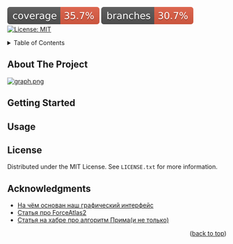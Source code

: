![Coverage](.github/badges/jacoco.svg) ![Branches](.github/badges/branches.svg) [![License: MIT](https://img.shields.io/badge/License-MIT-yellow.svg)](https://opensource.org/licenses/MIT)

<!-- TABLE OF CONTENTS -->
<details>
  <summary>Table of Contents</summary>
  <ol>
    <li>
      <a href="#about-the-project">About The Project</a>
    </li>
    <li>
      <a href="#getting-started">Getting Started</a>
    </li>
    <li><a href="#usage">Usage</a></li>
    <li><a href="#license">License</a></li>
    <li><a href="#acknowledgments">Acknowledgments</a></li>
  </ol>
</details>


<!-- ABOUT THE PROJECT -->
## About The Project
[![graph.png](https://i.postimg.cc/hG4yfbs8/graph.png)](https://postimg.cc/PCcz7DBN)

<!-- GETTING STARTED -->
## Getting Started

## Usage


<!-- LICENSE -->
## License

Distributed under the MIT License. See `LICENSE.txt` for more information.

<!-- ACKNOWLEDGMENTS -->
## Acknowledgments

* [На чём основан наш графический интерфейс](https://github.com/spbu-coding-2023/gui-workshop?tab=readme-ov-file)
* [Статья про ForceAtlas2](https://journals.plos.org/plosone/article%3Fid=10.1371/journal.pone.0098679)
* [Статья на хабре про алгоритм Прима(и не только)](https://habr.com/ru/articles/569444/)

<p align="right">(<a href="#readme-top">back to top</a>)</p>
